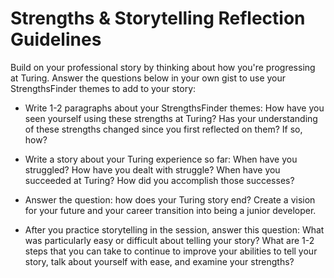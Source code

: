 # Strengths & Storytelling Reflection Guidelines

Build on your professional story by thinking about how you're progressing at Turing. Answer the questions below in your own gist to use your StrengthsFinder themes to add to your story:

* Write 1-2 paragraphs about your StrengthsFinder themes:
      How have you seen yourself using these strengths at Turing? Has your understanding of these strengths changed since you first reflected on them? If so, how? 

* Write a story about your Turing experience so far:
    When have you struggled? How have you dealt with struggle? When have you succeeded at Turing? How did you accomplish those successes?

* Answer the question: how does your Turing story end? Create a vision for your future and your career transition into being a junior developer.

* After you practice storytelling in the session, answer this question:
      What was particularly easy or difficult about telling your story? What are 1-2 steps that you can take to continue to improve your abilities to tell your story, talk about yourself with ease, and examine your strengths?
